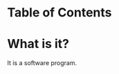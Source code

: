 <h1 skip_toc=True>Table of Contents</h1>

<table-of-contents />

# What is it?

It is a software program.